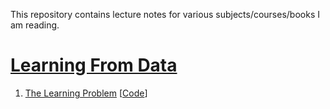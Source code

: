 This repository contains lecture notes for various subjects/courses/books I am reading.

# [Learning From Data](learning_from_data/)

1. [The Learning Problem](learning_from_data/l1.pdf) [[Code](learning_from_data/experiments/perceptron_learning_algorithm.ipynb)]

